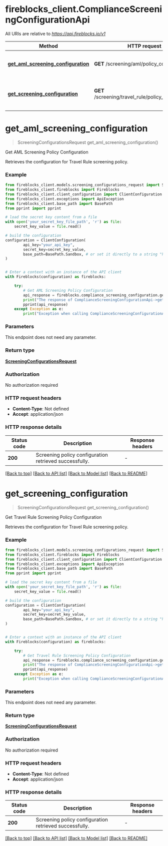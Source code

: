 # fireblocks_client.ComplianceScreeningConfigurationApi

All URIs are relative to *https://api.fireblocks.io/v1*

Method | HTTP request | Description
------------- | ------------- | -------------
[**get_aml_screening_configuration**](ComplianceScreeningConfigurationApi.md#get_aml_screening_configuration) | **GET** /screening/aml/policy_configuration | Get AML Screening Policy Configuration
[**get_screening_configuration**](ComplianceScreeningConfigurationApi.md#get_screening_configuration) | **GET** /screening/travel_rule/policy_configuration | Get Travel Rule Screening Policy Configuration


# **get_aml_screening_configuration**
> ScreeningConfigurationsRequest get_aml_screening_configuration()

Get AML Screening Policy Configuration

Retrieves the configuration for Travel Rule screening policy.

### Example


```python
from fireblocks_client.models.screening_configurations_request import ScreeningConfigurationsRequest
from fireblocks_client.fireblocks import Fireblocks
from fireblocks_client.client_configuration import ClientConfiguration
from fireblocks_client.exceptions import ApiException
from fireblocks_client.base_path import BasePath
from pprint import pprint

# load the secret key content from a file
with open('your_secret_key_file_path', 'r') as file:
    secret_key_value = file.read()

# build the configuration
configuration = ClientConfiguration(
        api_key="your_api_key",
        secret_key=secret_key_value,
        base_path=BasePath.Sandbox, # or set it directly to a string "https://sandbox-api.fireblocks.io/v1"
)


# Enter a context with an instance of the API client
with Fireblocks(configuration) as fireblocks:

    try:
        # Get AML Screening Policy Configuration
        api_response = fireblocks.compliance_screening_configuration.get_aml_screening_configuration().result()
        print("The response of ComplianceScreeningConfigurationApi->get_aml_screening_configuration:\n")
        pprint(api_response)
    except Exception as e:
        print("Exception when calling ComplianceScreeningConfigurationApi->get_aml_screening_configuration: %s\n" % e)
```



### Parameters

This endpoint does not need any parameter.

### Return type

[**ScreeningConfigurationsRequest**](ScreeningConfigurationsRequest.md)

### Authorization

No authorization required

### HTTP request headers

 - **Content-Type**: Not defined
 - **Accept**: application/json

### HTTP response details

| Status code | Description | Response headers |
|-------------|-------------|------------------|
**200** | Screening policy configuration retrieved successfully. |  -  |

[[Back to top]](#) [[Back to API list]](../README.md#documentation-for-api-endpoints) [[Back to Model list]](../README.md#documentation-for-models) [[Back to README]](../README.md)

# **get_screening_configuration**
> ScreeningConfigurationsRequest get_screening_configuration()

Get Travel Rule Screening Policy Configuration

Retrieves the configuration for Travel Rule screening policy.

### Example


```python
from fireblocks_client.models.screening_configurations_request import ScreeningConfigurationsRequest
from fireblocks_client.fireblocks import Fireblocks
from fireblocks_client.client_configuration import ClientConfiguration
from fireblocks_client.exceptions import ApiException
from fireblocks_client.base_path import BasePath
from pprint import pprint

# load the secret key content from a file
with open('your_secret_key_file_path', 'r') as file:
    secret_key_value = file.read()

# build the configuration
configuration = ClientConfiguration(
        api_key="your_api_key",
        secret_key=secret_key_value,
        base_path=BasePath.Sandbox, # or set it directly to a string "https://sandbox-api.fireblocks.io/v1"
)


# Enter a context with an instance of the API client
with Fireblocks(configuration) as fireblocks:

    try:
        # Get Travel Rule Screening Policy Configuration
        api_response = fireblocks.compliance_screening_configuration.get_screening_configuration().result()
        print("The response of ComplianceScreeningConfigurationApi->get_screening_configuration:\n")
        pprint(api_response)
    except Exception as e:
        print("Exception when calling ComplianceScreeningConfigurationApi->get_screening_configuration: %s\n" % e)
```



### Parameters

This endpoint does not need any parameter.

### Return type

[**ScreeningConfigurationsRequest**](ScreeningConfigurationsRequest.md)

### Authorization

No authorization required

### HTTP request headers

 - **Content-Type**: Not defined
 - **Accept**: application/json

### HTTP response details

| Status code | Description | Response headers |
|-------------|-------------|------------------|
**200** | Screening policy configuration retrieved successfully. |  -  |

[[Back to top]](#) [[Back to API list]](../README.md#documentation-for-api-endpoints) [[Back to Model list]](../README.md#documentation-for-models) [[Back to README]](../README.md)

